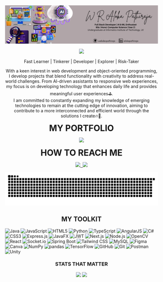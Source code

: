![Profile Banner](https://github.com/webdevpathiraja/webdevpathiraja/blob/main/git%20banner.png)
<div align="center">
<p align="center">
  <img src="https://readme-typing-svg.demolab.com?font=Fira+Code&size=25&pause=800&color=F7F7F7&width=800&center=true&lines=Hello+World,+I'm+Aloka+Pathiraja+👋🏼;Welcome+to+my+GitHub+Profile!;I'm+a+Full+Stack+Developer+⛳;Also+an+AI+and+ML+Enthusiast!;An+undergrad+CS+student+at+IIT,+🇱🇰">
</p>
    <p> Fast Learner | Tinkerer | Developer | Explorer | Risk-Taker </p>
  <p align="center">
    <p>With a keen interest in web development and object-oriented programming, I develop projects that blend functionality with creativity to address real-world challenges. From AI-driven assistants to responsive web experiences, my focus is on developing technology that enhances daily life and provides meaningful user experiences⛳. <br>
I am committed to constantly expanding my knowledge of emerging technologies to remain at the cutting edge of innovation, aiming to contribute to a more interconnected and efficient world through the solutions I create🔥💯.</p>
</p>
</div>

<!--<p align="center"><strong><span style="font-size: 2em;">CURRENTLY LEARNING 🕯️</span></strong></p>

&nbsp;&nbsp;⭕ Algorithm theory and its implementation-->

<p align="center"><strong><span style="font-size: 2em;">MY PORTFOLIO</span></strong></p>
<div align="center">
  <kbd>
   <a href="https://alokaapathiraja.netlify.app/" 
   target="_blank" 
   title="My Portfolio">
    <img src="https://img.shields.io/badge/-My Portfolio-ff6969?style=for-the-badge" />
</a>
  </kbd>
</div>
<p></p>
  
  
<p align="center"><strong><span style="font-size: 2em;">HOW TO REACH ME</span></strong></p>
<div align="center">
  <kbd>
    <a href="mailto:alokapathiraja.03@gmail.com" target="_blank" title="Mail Me">
      <img src="https://img.shields.io/badge/-Mail Me-FFB22C?style=for-the-badge" />
    </a>
    <a href="https://www.linkedin.com/in/alokapathiraja" target="_blank" title="LinkedIn">
      <img src="https://img.shields.io/badge/-LinkedIn-0A3981?style=for-the-badge&logo=Linkedin&logoColor=white" />
    </a>
  </kbd>
</div>
<!--Green - #09b43a-->
<!--Yellow - ##efb041-->
<!--Red - #ff6969-->
<!--Blue - #1688f0-->
<p></p>

<!--<p align="center"><strong><span style="font-size: 2em;">GUILTY PLEASURE 😁</span></strong></p>  
<p>Watching Turkish series! 🫶🏻 When I’m not buried in code, lectures, due assignments, or anything career-related, you’ll find me glued to the screen getting lost in the world of drama, romance, and unpredictable plot twists.</p>-->
<!--<p align="center"><strong><span style="font-size: 2em;">MY ONGOING PROJECTS</span></strong></p>-->

<picture>
  <source media="(prefers-color-scheme: dark)" srcset="https://raw.githubusercontent.com/webdevpathiraja/webdevpathiraja/output/github-snake-dark.svg" />
  <source media="(prefers-color-scheme: light)" srcset="https://raw.githubusercontent.com/webdevpathiraja/webdevpathiraja/output/github-snake.svg" />
  <img alt="github-snake" src="https://raw.githubusercontent.com/webdevpathiraja/webdevpathiraja/output/github-snake.svg" />
</picture>

<h2 align="center">MY TOOLKIT</h2>

![Java](https://img.shields.io/badge/Java-FF8000.svg?style=flat&logo=openjdk&logoColor=black) 
![JavaScript](https://img.shields.io/badge/JavaScript-FCCD2A.svg?style=flat&logo=javascript&logoColor=black) 
![HTML5](https://img.shields.io/badge/HTML5-C70039.svg?style=flat&logo=html5&logoColor=white) 
![Python](https://img.shields.io/badge/Python-295F98?style=flat&logo=python&logoColor=white) 
![TypeScript](https://img.shields.io/badge/TypeScript-%23007ACC.svg?style=flat&logo=typescript&logoColor=white) 
![AngularJS](https://img.shields.io/badge/AngularJS-A02334.svg?style=flat&logo=angularjs&logoColor=white) 
![C#](https://img.shields.io/badge/C%23-711DB0.svg?style=flat&logo=csharp&logoColor=white) 
![CSS3](https://img.shields.io/badge/CSS3-003285.svg?style=flat&logo=css3&logoColor=white) 
![Express.js](https://img.shields.io/badge/Express.js-%23404d59.svg?style=flat&logo=express&logoColor=%2361DAFB) 
![JavaFX](https://img.shields.io/badge/JavaFX-FB8B24.svg?style=flat&logo=javafx&logoColor=white) 
![JWT](https://img.shields.io/badge/JWT-D6DAC8?style=flat&logo=JSON%20web%20tokens&logoColor=black) 
![Next.js](https://img.shields.io/badge/Next.js-4D4D4D?style=flat&logo=next.js&logoColor=white) 
![Node.js](https://img.shields.io/badge/Node.js-09b43a?style=flat&logo=node.js&logoColor=black) 
![OpenCV](https://img.shields.io/badge/OpenCV-BB2205.svg?style=flat&logo=opencv&logoColor=white) 
![React](https://img.shields.io/badge/React-%2320232a.svg?style=flat&logo=react&logoColor=%2361DAFB) 
![Socket.io](https://img.shields.io/badge/Socket.io-D6DAC8?style=flat&logo=socket.io&logoColor=black) 
![Spring Boot](https://img.shields.io/badge/Spring%20Boot-5CB338.svg?style=flat&logo=spring&logoColor=white) 
![Tailwind CSS](https://img.shields.io/badge/Tailwind%20CSS-B15EFF.svg?style=flat&logo=tailwind-css&logoColor=black) 
![MySQL](https://img.shields.io/badge/MySQL-00BCD4.svg?style=flat&logo=mysql&logoColor=black) 
![Figma](https://img.shields.io/badge/Figma-F6E1C3.svg?style=flat&logo=figma&logoColor=black) 
![Canva](https://img.shields.io/badge/Canva-%2300C4CC.svg?style=flat&logo=Canva&logoColor=black) 
![NumPy](https://img.shields.io/badge/NumPy-%23013243.svg?style=flat&logo=numpy&logoColor=white) 
![pandas](https://img.shields.io/badge/pandas-003285.svg?style=flat&logo=pandas&logoColor=white) 
![TensorFlow](https://img.shields.io/badge/TensorFlow-FA812F.svg?style=flat&logo=TensorFlow&logoColor=white) 
![GitHub](https://img.shields.io/badge/GitHub-%23121011.svg?style=flat&logo=github&logoColor=white) 
![Git](https://img.shields.io/badge/Git-FDA403.svg?style=flat&logo=git&logoColor=white)
![Postman](https://img.shields.io/badge/Postman-FF6C37?style=flat&logo=postman&logoColor=white) 
![Unity](https://img.shields.io/badge/unity-191919.svg?style=flat&logo=unity&logoColor=white)

<p> </p>

<h3 align="center">STATS THAT MATTER</h3>
<p align="center">
  <img src="https://github-readme-stats.vercel.app/api?username=webdevpathiraja&theme=vision-friendly-dark&hide_border=false&include_all_commits=true&count_private=false" />
  <img src="https://github-readme-streak-stats.herokuapp.com/?user=webdevpathiraja&theme=vision_friendly_dark&hide_border=false" />
</p>











